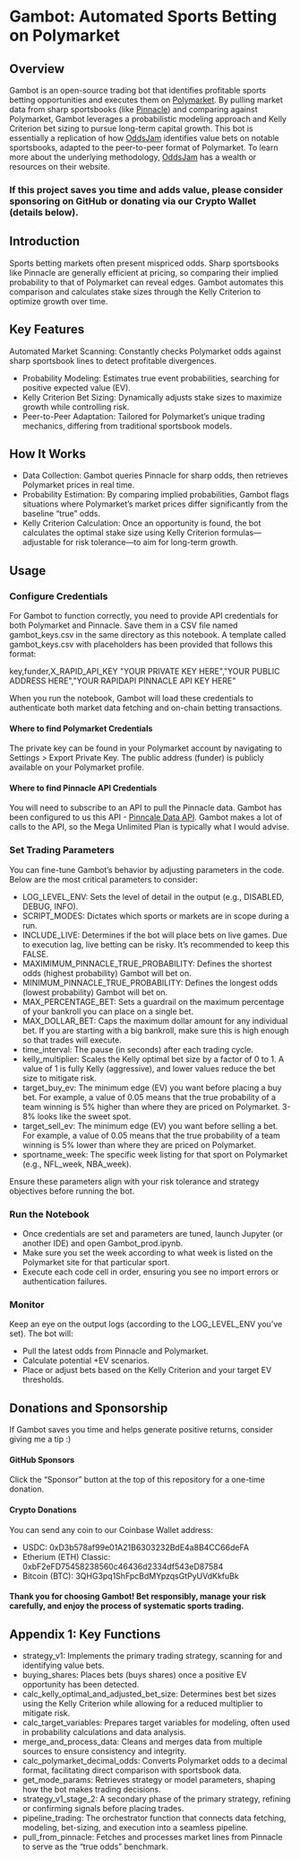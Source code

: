 # Gambot: Automated Sports Betting on Polymarket
## Overview
Gambot is an open-source trading bot that identifies profitable sports betting opportunities and executes them on [Polymarket](https://polymarket.com/). By pulling market data from sharp sportsbooks (like [Pinnacle](https://www.pinnacle.com/en/)) and comparing against Polymarket, Gambot leverages a probabilistic modeling approach and Kelly Criterion bet sizing to pursue long-term capital growth.
This bot is essentially a replication of how [OddsJam](https://oddsjam.com/?ref=mzawnti) identifies value bets on notable sportsbooks, adapted to the peer-to-peer format of Polymarket. To learn more about the underlying methodology, [OddsJam](https://oddsjam.com/?ref=mzawnti) has a wealth or resources on their website.

### If this project saves you time and adds value, please consider sponsoring on GitHub or donating via our Crypto Wallet (details below).

## Introduction
Sports betting markets often present mispriced odds. Sharp sportsbooks like Pinnacle are generally efficient at pricing, so comparing their implied probability to that of Polymarket can reveal edges. Gambot automates this comparison and calculates stake sizes through the Kelly Criterion to optimize growth over time.

## Key Features
Automated Market Scanning: Constantly checks Polymarket odds against sharp sportsbook lines to detect profitable divergences.

- Probability Modeling: Estimates true event probabilities, searching for positive expected value (EV).
- Kelly Criterion Bet Sizing: Dynamically adjusts stake sizes to maximize growth while controlling risk.
- Peer-to-Peer Adaptation: Tailored for Polymarket’s unique trading mechanics, differing from traditional sportsbook models.

## How It Works
- Data Collection: Gambot queries Pinnacle for sharp odds, then retrieves Polymarket prices in real time.
- Probability Estimation: By comparing implied probabilities, Gambot flags situations where Polymarket’s market prices differ significantly from the baseline “true” odds.
- Kelly Criterion Calculation: Once an opportunity is found, the bot calculates the optimal stake size using Kelly Criterion formulas—adjustable for risk tolerance—to aim for long-term growth.

## Usage
### Configure Credentials
For Gambot to function correctly, you need to provide API credentials for both Polymarket and Pinnacle. Save them in a CSV file named gambot_keys.csv in the same directory as this notebook.
A template called gambot_keys.csv with placeholders has been provided that follows this format:

key,funder,X_RAPID_API_KEY
"YOUR PRIVATE KEY HERE","YOUR PUBLIC ADDRESS HERE","YOUR RAPIDAPI PINNACLE API KEY HERE"

When you run the notebook, Gambot will load these credentials to authenticate both market data fetching and on-chain betting transactions.

#### Where to find Polymarket Credentials
The private key can be found in your Polymarket account by navigating to Settings > Export Private Key. The public address (funder) is publicly available on your Polymarket profile.

#### Where to find Pinnacle API Credentials
You will need to subscribe to an API to pull the Pinnacle data. Gambot has been configured to us this API - [Pinncale Data API](https://rapidapi.com/tipsters/api/pinnacle-odds). Gambot makes a lot of calls to the API, so the Mega Unlimited Plan is typically what I would advise.

### Set Trading Parameters
You can fine-tune Gambot’s behavior by adjusting parameters in the code. Below are the most critical parameters to consider:

- LOG_LEVEL_ENV: Sets the level of detail in the output (e.g., DISABLED, DEBUG, INFO).
- SCRIPT_MODES: Dictates which sports or markets are in scope during a run.
- INCLUDE_LIVE: Determines if the bot will place bets on live games. Due to execution lag, live betting can be risky. It’s recommended to keep this FALSE.
- MAXIMIMUM_PINNACLE_TRUE_PROBABILITY: Defines the shortest odds (highest probability) Gambot will bet on.
- MINIMUM_PINNACLE_TRUE_PROBABILITY: Defines the longest odds (lowest probability) Gambot will bet on.
- MAX_PERCENTAGE_BET: Sets a guardrail on the maximum percentage of your bankroll you can place on a single bet.
- MAX_DOLLAR_BET: Caps the maximum dollar amount for any individual bet. If you are starting with a big bankroll, make sure this is high enough so that trades will execute.
- time_interval: The pause (in seconds) after each trading cycle.
- kelly_multiplier: Scales the Kelly optimal bet size by a factor of 0 to 1. A value of 1 is fully Kelly (aggressive), and lower values reduce the bet size to mitigate risk.
- target_buy_ev: The minimum edge (EV) you want before placing a buy bet. For example, a value of 0.05 means that the true probability of a team winning is 5% higher than where they are priced on Polymarket. 3-8% looks like the sweet spot.
- target_sell_ev: The minimum edge (EV) you want before selling a bet. For example, a value of 0.05 means that the true probability of a team winning is 5% lower than where they are priced on Polymarket.
- sportname_week: The specific week listing for that sport on Polymarket (e.g., NFL_week, NBA_week).

Ensure these parameters align with your risk tolerance and strategy objectives before running the bot.

### Run the Notebook
- Once credentials are set and parameters are tuned, launch Jupyter (or another IDE) and open Gambot_prod.ipynb.
- Make sure you set the week according to what week is listed on the Polymarket site for that particular sport.
- Execute each code cell in order, ensuring you see no import errors or authentication failures.

### Monitor
Keep an eye on the output logs (according to the LOG_LEVEL_ENV you’ve set). The bot will:
- Pull the latest odds from Pinnacle and Polymarket.
- Calculate potential +EV scenarios.
- Place or adjust bets based on the Kelly Criterion and your target EV thresholds.

## Donations and Sponsorship
If Gambot saves you time and helps generate positive returns, consider giving me a tip :) 

#### GitHub Sponsors
Click the “Sponsor” button at the top of this repository for a one-time donation.

#### Crypto Donations
You can send any coin to our Coinbase Wallet address:
- USDC: 0xD3b578af99e01A21B6303232BdE4a8B4CC66deFA
- Etherium (ETH) Classic: 0xbF2eFD75458238560c46436d2334df543eD87584
- Bitcoin (BTC): 3QHG3pq1ShFpcBdMYpzqsGtPyUVdKkfuBk

#### Thank you for choosing Gambot! Bet responsibly, manage your risk carefully, and enjoy the process of systematic sports trading.

## Appendix 1: Key Functions
- strategy_v1:  Implements the primary trading strategy, scanning for and identifying value bets.
- buying_shares:  Places bets (buys shares) once a positive EV opportunity has been detected.
- calc_kelly_optimal_and_adjusted_bet_size: Determines best bet sizes using the Kelly Criterion while allowing for a reduced multiplier to mitigate risk.
- calc_target_variables: Prepares target variables for modeling, often used in probability calculations and data analysis.
- merge_and_process_data: Cleans and merges data from multiple sources to ensure consistency and integrity.
- calc_polymarket_decimal_odds: Converts Polymarket odds to a decimal format, facilitating direct comparison with sportsbook data.
- get_mode_params: Retrieves strategy or model parameters, shaping how the bot makes trading decisions.
- strategy_v1_stage_2: A secondary phase of the primary strategy, refining or confirming signals before placing trades.
- pipeline_trading: The orchestrator function that connects data fetching, modeling, bet-sizing, and execution into a seamless pipeline.
- pull_from_pinnacle: Fetches and processes market lines from Pinnacle to serve as the “true odds” benchmark.
